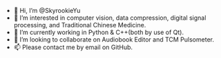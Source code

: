 - 👋 Hi, I’m @SkyrookieYu
- 👀 I’m interested in computer vision, data compression, digital signal processing, and Traditional Chinese Medicine.
- 🌱 I’m currently working in Python & C++(both by use of Qt).
- 💞️ I’m looking to collaborate on Audiobook Editor and TCM Pulsometer.
- 📫 Please contact me by email on GitHub. 

<!---
SkyrookieYu/SkyrookieYu is a ✨ special ✨ repository because its `README.md` (this file) appears on your GitHub profile.
You can click the Preview link to take a look at your changes.
--->
